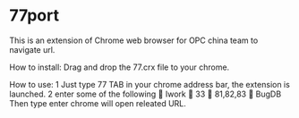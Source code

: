# 77port
This is an extension of Chrome web browser for OPC china team to navigate url.

How to install:
   Drag and drop the 77.crx file to your chrome.

How to use:
   1 Just type 77 TAB in your chrome address bar, the extension is launched.
   2 enter some of the following 
      	Iwork
      	33
      	81,82,83
      	BugDB
      Then type enter chrome will open releated URL.
